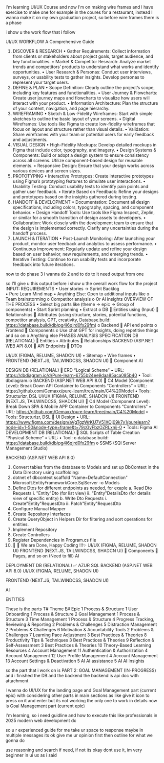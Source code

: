 I'm learning UI/UX Course and now I'm on making wire frames
and I have exercise to make one for example in the coures for a restaurant, instead I wanna make it on my own graduation project, so 
before wire frames there is a phase

i show u the work flow that i follow 

UI/UX WORKFLOW
A Comprehensive Guide
1. DISCOVER & RESEARCH
•	Gather Requirements:
Collect information from clients or stakeholders about project goals, target audience, and key functionalities.
•	Market & Competitor Research:
Analyze market trends and competitors’ products to understand what works and identify opportunities.
•	User Research & Personas:
Conduct user interviews, surveys, or usability tests to gather insights. Develop personas to represent your target users.
2. DEFINE & PLAN
•	Scope Definition:
Clearly outline the project’s scope, including key features and functionalities.
•	User Journey & Flowcharts:
Create user journey maps and flowcharts to visualize how users will interact with your product.
•	Information Architecture:
Plan the structure of your content, navigation, and page hierarchy.
3. WIREFRAMING
•	Sketch & Low-Fidelity Wireframes:
Start with simple sketches to outline the basic layout of your screens.
•	Digital Wireframes:
Use tools like Figma to create low-fidelity wireframes that focus on layout and structure rather than visual details.
•	Validation:
Share wireframes with your team or potential users for early feedback and adjustments.
4. VISUAL DESIGN
•	High-Fidelity Mockups:
Develop detailed mockups in Figma that include color, typography, and imagery.
•	Design Systems & Components:
Build or adopt a design system to ensure consistency across all screens. Utilize component-based design for reusable elements.
•	Responsive Design:
Ensure that your design works across various devices and screen sizes.
5. PROTOTYPING
•	Interactive Prototypes:
Create interactive prototypes using Figma’s prototyping features to simulate user interactions.
•	Usability Testing:
Conduct usability tests to identify pain points and gather user feedback.
•	Iterate Based on Feedback:
Refine your designs and prototypes based on the insights gathered during testing.
6. HANDOFF & DEVELOPMENT
•	Documentation:
Document all design specifications, including colors, typography, spacing, and component behavior.
•	Design Handoff Tools:
Use tools like Figma Inspect, Zeplin, or similar for a smooth transition of design assets to developers.
•	Collaboration:
Work closely with the development team to ensure that the design is implemented correctly. Clarify any uncertainties during the handoff process.
7. LAUNCH & ITERATION
•	Post-Launch Monitoring:
After launching your product, monitor user feedback and analytics to assess performance.
•	Continuous Improvement:
Regularly update and refine your design based on user behavior, new requirements, and emerging trends.
•	Iterative Testing:
Continue to run usability tests and incorporate feedback into future iterations.


now to do phase 3 i wanna do 2
and to do to it need output from one 

so I'll give u this output
before i show u the overall work flow for the project 
INPUT:
REQUIREMENTS
•	User stories -> Sprint Backlog  
•	Pure Learn Mind map 
•	Anything Else: Open to additional inputs like 
o	Team brainstorming 
o	Competitor analysis 
o	Or AI insights
OVERVIEW OF THE PROCESS
•	Select big parts like (theme -> epic -> Group of components) 
•	Start Sprint planning
•	Extract
o	DB
	Entities using (Input)
	Relationships 
	Attributes (using structure, stories, potential functions, competitor analysis, GPT, creativity, Database.build: https://database.build/db/pg4i6qjrd0fx29fm)
o	Backend
	API end points
o	Frontend
	Components
o	Use chat GPT for insights, doing repetitive things and so on
o	Anything else
PHASES
ANALYSIS SPECIFICATION
DB (RELATIONAL)
	Entities 
•	Attributes
	Relationships
BACKEND (ASP.NET WEB API 8.0)
	API Endpoints
	DTOs

UI/UX (FIGMA, RELUME, SHADCN UI)
•	Sitemap
•	Wire frames
•	
FRONTEND (NEXT.JS, TAILWINDCSS, SHADCN UI)
	Component
AI

DESIGN
DB (RELATIONAL)
	ERD “Logical Scheme” 
•	URL: https://dbdiagram.io/d/Pure-learn-6755b24ee9daa85aca085b40 
•	Tool: dbdiagram.io 
BACKEND (ASP.NET WEB API 8.0)
	C4 Model (Component Level): Break Down API Container to Components “Controllers”
•	URL: https://github.com/Gemaxx/pure-learn/tree/main/C4%20Model 
•	Tools: Structurizr, DSL
UI/UX (FIGMA, RELUME, SHADCN UI)
FRONTEND (NEXT.JS, TAILWINDCSS, SHADCN UI)
	C4 Model (Component Level): Break Down SPA & Mobile APP Container to Components “Controllers”
•	URL: https://github.com/Gemaxx/pure-learn/tree/main/C4%20Model 
•	Tools: Structurizr, DSL
	UI Design
•	URL: https://www.figma.com/design/aVgTgzWrKU7V51XOj09k7y1/purelearn?node-id=1-50&node-type=frame&t=79cGvFbzOZRLxnij-0 
•	Tools: Figma
AI
DEVELOPMENT 
DB (RELATIONAL)
	SQL Scripts of Table Creation “Physical Scheme”
•	URL: 
•	Tool: 
o	database.build: https://database.build/db/pg4i6qjrd0fx29fm 
o	SSMS (SQl Server Management Studio)

BACKEND (ASP.NET WEB API 8.0)

1.	Convert tables from the database to Models and set up DbContext in the Data Directory using scaffolding:
2.	dotnet ef dbcontext scaffold "Name=DefaultConnection" Microsoft.EntityFrameworkCore.SqlServer -o Models
3.	Define Dtos for different endpoints as needed, for exaple
a.	Read Dto Requests
i.	"Entity"Dto (for list view)
ii.	"Entity"DetailsDto (for details view of specific entity)
b.	Write Dto Requests
i.	Create"Entity"RequestDto
ii.	Patch"Entity"RequestDto
4.	Configure Manual Mapper
5.	Create Repository Interfaces
6.	Create QueryObject in Helpers Dir for filtering and sort operations for entities.
7.	Implement Repository
8.	Create Controllers
9.	Register Dependencies in Program.cs file
10.	🎉 🚀 We are Done, Happy Coding !!!✨
UI/UX (FIGMA, RELUME, SHADCN UI)
FRONTEND (NEXT.JS, TAILWINDCSS, SHADCN UI)
	Components
	Pages, and so on (Need to fill)
AI

DEPLOYMENT
DB (RELATIONAL) ✅
AZUR SQL
BACKEND (ASP.NET WEB API 8.0)
UI/UX (FIGMA, RELUME, SHADCN UI)

FRONTEND (NEXT.JS, TAILWINDCSS, SHADCN UI)

AI

ENTITIES	

These is the parts
T#	Theme	E#	Epic
1	Process & Structure	1	User Onboarding
1	Process & Structure	2	Goal Management
1	Process & Structure	3	Time Management
1	Process & Structure	4	Progress Tracking, Reviewing & Reporting
2	Problems & Challenges	5	Distraction Management
2	Problems & Challenges	6	Motivation & Acountability Tools
2	Problems & Challenges	7	Learning Pace Adjustment
3	Best Practices & Theories	8	Productivity Tips & Techniques
3	Best Practices & Theories	9	Reflection & Self-Assessment
3	Best Practices & Theories	10	Theory-Based Learning Resources
4	Account Management 	11	Authentication & Authorization
4	Account Management 	12	User Profile Management
4	Account Management 	13	Account Settings & Deactivation
5	AI		AI assistance
5	AI		AI Insights

so the part that i work on is 
PART 2: GOAL MANAGEMENT (IN-PROGRESS)
and i finished the DB and the backend 
the backend is api doc with attachment

I wanna do UI/UX for the landing page and Goal Management part (current epic)
with considering other parts in main sections as like give it icon to press on it and enter but its not working
the only one to work in details now is  Goal Management part (current epic)


I'm learning, so i need guidline and how to execute this like professionals in 2025 modern web development do

so u r experienced guide for me 
take ur space to response maybe in multiple messages its ok
give me ur opinion first then outline for what we gonna do 

use reasoning and search if need, if not its okay dont use it, im very beginner in ui ux as i said
